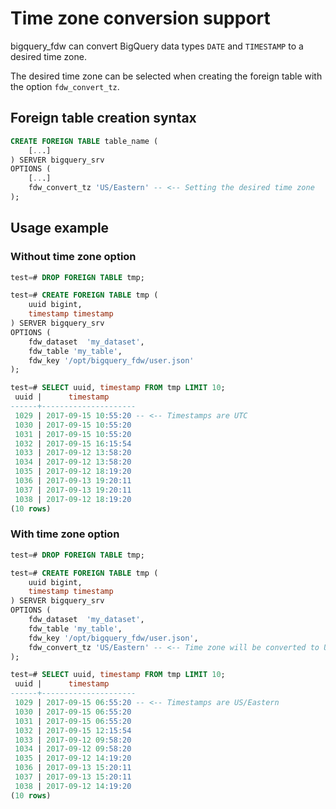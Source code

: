 # Time zone conversion support

bigquery_fdw can convert BigQuery data types `DATE` and `TIMESTAMP` to a desired time zone.

The desired time zone can be selected when creating the foreign table with the option `fdw_convert_tz`.

## Foreign table creation syntax

```sql
CREATE FOREIGN TABLE table_name (
    [...]
) SERVER bigquery_srv
OPTIONS (
    [...]
    fdw_convert_tz 'US/Eastern' -- <-- Setting the desired time zone
);
```

## Usage example

### Without time zone option

```sql
test=# DROP FOREIGN TABLE tmp;

test=# CREATE FOREIGN TABLE tmp (
    uuid bigint,
    timestamp timestamp
) SERVER bigquery_srv
OPTIONS (
    fdw_dataset  'my_dataset',
    fdw_table 'my_table',
    fdw_key '/opt/bigquery_fdw/user.json'
);

test=# SELECT uuid, timestamp FROM tmp LIMIT 10;
 uuid |      timestamp      
------+---------------------
 1029 | 2017-09-15 10:55:20 -- <-- Timestamps are UTC
 1030 | 2017-09-15 10:55:20
 1031 | 2017-09-15 10:55:20
 1032 | 2017-09-15 16:15:54
 1033 | 2017-09-12 13:58:20
 1034 | 2017-09-12 13:58:20
 1035 | 2017-09-12 18:19:20
 1036 | 2017-09-13 19:20:11
 1037 | 2017-09-13 19:20:11
 1038 | 2017-09-12 18:19:20
(10 rows)
```

### With time zone option

```sql
test=# DROP FOREIGN TABLE tmp;

test=# CREATE FOREIGN TABLE tmp (
    uuid bigint,
    timestamp timestamp
) SERVER bigquery_srv
OPTIONS (
    fdw_dataset  'my_dataset',
    fdw_table 'my_table',
    fdw_key '/opt/bigquery_fdw/user.json',
    fdw_convert_tz 'US/Eastern' -- <-- Time zone will be converted to US/Eastern
);

test=# SELECT uuid, timestamp FROM tmp LIMIT 10;
 uuid |      timestamp      
------+---------------------
 1029 | 2017-09-15 06:55:20 -- <-- Timestamps are US/Eastern
 1030 | 2017-09-15 06:55:20
 1031 | 2017-09-15 06:55:20
 1032 | 2017-09-15 12:15:54
 1033 | 2017-09-12 09:58:20
 1034 | 2017-09-12 09:58:20
 1035 | 2017-09-12 14:19:20
 1036 | 2017-09-13 15:20:11
 1037 | 2017-09-13 15:20:11
 1038 | 2017-09-12 14:19:20
(10 rows)
```

